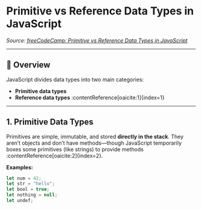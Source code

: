 #  Primitive vs Reference Data Types in JavaScript

*Source: [freeCodeCamp: Primitive vs Reference Data Types in JavaScript](https://www.freecodecamp.org/news/primitive-vs-reference-data-types-in-javascript/)*

---

## 🧠 Overview

JavaScript divides data types into two main categories:

- **Primitive data types**  
- **Reference data types** :contentReference[oaicite:1]{index=1}

---

## 1. Primitive Data Types

Primitives are simple, immutable, and stored **directly in the stack**. They aren’t objects and don’t have methods—though JavaScript temporarily boxes some primitives (like strings) to provide methods :contentReference[oaicite:2]{index=2}.

**Examples:**
```js
let num = 42;
let str = "hello";
let bool = true;
let nothing = null;
let undef;


